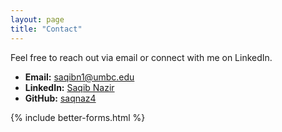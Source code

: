 ```yaml
---
layout: page
title: "Contact"
---
```


Feel free to reach out via email or connect with me on LinkedIn.

- **Email:** [saqibn1@umbc.edu](mailto:saqibn1@umbc.edu)
- **LinkedIn:** [Saqib Nazir](https://www.linkedin.com/in/saqibnazir01/)
- **GitHub:** [saqnaz4](https://github.com/saqnaz4)

<script src="/js/jquery.min.js"></script>
{% include better-forms.html %}
</body>
</html>
